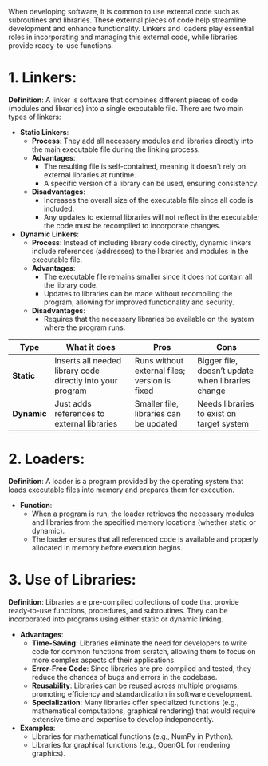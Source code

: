 When developing software, it is common to use external code such as subroutines and libraries. These external pieces of code help streamline development and enhance functionality. Linkers and loaders play essential roles in incorporating and managing this external code, while libraries provide ready-to-use functions.
# 1. Linkers:
**Definition**: A linker is software that combines different pieces of code (modules and libraries) into a single executable file. There are two main types of linkers:
- **Static Linkers**:
    - **Process**: They add all necessary modules and libraries directly into the main executable file during the linking process.
    - **Advantages**:
        - The resulting file is self-contained, meaning it doesn't rely on external libraries at runtime.
        - A specific version of a library can be used, ensuring consistency.
    - **Disadvantages**:
        - Increases the overall size of the executable file since all code is included.
        - Any updates to external libraries will not reflect in the executable; the code must be recompiled to incorporate changes.
- **Dynamic Linkers**:
    - **Process**: Instead of including library code directly, dynamic linkers include references (addresses) to the libraries and modules in the executable file.
    - **Advantages**:
        - The executable file remains smaller since it does not contain all the library code.
        - Updates to libraries can be made without recompiling the program, allowing for improved functionality and security.
    - **Disadvantages**:
        - Requires that the necessary libraries be available on the system where the program runs.

|Type|What it does|Pros|Cons|
|---|---|---|---|
|**Static**|Inserts all needed library code directly into your program|Runs without external files; version is fixed|Bigger file, doesn’t update when libraries change|
|**Dynamic**|Just adds references to external libraries|Smaller file, libraries can be updated|Needs libraries to exist on target system|
# 2. Loaders:
**Definition**: A loader is a program provided by the operating system that loads executable files into memory and prepares them for execution.
- **Function**:
    - When a program is run, the loader retrieves the necessary modules and libraries from the specified memory locations (whether static or dynamic).
    - The loader ensures that all referenced code is available and properly allocated in memory before execution begins.
# 3. Use of Libraries:
**Definition**: Libraries are pre-compiled collections of code that provide ready-to-use functions, procedures, and subroutines. They can be incorporated into programs using either static or dynamic linking.
- **Advantages**:
    - **Time-Saving**: Libraries eliminate the need for developers to write code for common functions from scratch, allowing them to focus on more complex aspects of their applications.
    - **Error-Free Code**: Since libraries are pre-compiled and tested, they reduce the chances of bugs and errors in the codebase.
    - **Reusability**: Libraries can be reused across multiple programs, promoting efficiency and standardization in software development.
    - **Specialization**: Many libraries offer specialized functions (e.g., mathematical computations, graphical rendering) that would require extensive time and expertise to develop independently.
- **Examples**:
    - Libraries for mathematical functions (e.g., NumPy in Python).
    - Libraries for graphical functions (e.g., OpenGL for rendering graphics).